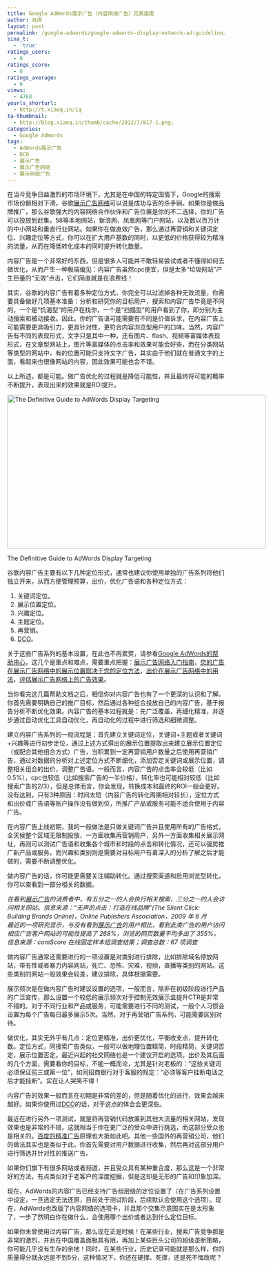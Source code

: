 ```yaml
---
title: Google AdWords展示广告（内容网络广告）完美指南
author: 肖庆
layout: post
permalink: /google-adwords/google-adwords-display-network-ad-guideline/
sina_t:
  - 'true'
ratings_users:
  - 0
ratings_score:
  - 0
ratings_average:
  - 0
views:
  - 4768
yourls_shorturl:
  - http://t.xiaoq.in/1q
ta-thumbnail:
  - http://blog.xiaoq.in/thumb/cache/2012/7/817-1.png;
categories:
  - Google AdWords
tags:
  - AdWords展示广告
  - DCO
  - 展示广告
  - 展示广告网络
  - 展示网络广告
---
```

在当今竞争日益激烈的市场环境下，尤其是在中国的特定国情下，Google的搜索市场份额相对下滑，谷歌<span class='wp_keywordlink_affiliate'><a href="http://blog.xiaoq.in/tag/%e5%b1%95%e7%a4%ba%e5%b9%bf%e5%91%8a%e7%bd%91%e7%bb%9c/" title="查看展示广告网络中的全部文章" target="_blank">展示广告网络</a></span>可以说是成功与否的杀手锏。如果你是做品牌推广，那么谷歌强大的内容网络合作伙伴和广告位置是你的不二选择，你的广告可以投放到赶集，58等本地网站，新浪网、凤凰网等门户网站，以及数以百万计的中小网站和垂直行业网站。如果你在做直效广告，那么通过再营销和关键词定位、兴趣定位等方式，你可以在扩大用户基数的同时，以更低的价格获得较为精准的流量，从而在降低转化成本的同时提升转化数量。

内容广告是一个非常好的东西，但是很多人可能并不敢轻易尝试或者不懂得如何去做优化，从而产生一种极端偏见：内容广告虽然cpc便宜，但是太多“垃圾网站”产生巨量的“无效”点击，它们简直就是在浪费钱！

其实，谷歌的内容广告有着多种定位方式，你完全可以过滤掉各种无效流量，你需要具备做好几项基本准备：分析和研究你的目标用户，搜索和内容广告毕竟是不同的，一个是“饥渴型”的用户在找你，一个是“扫描型”的用户看到了你，即分别为主动搜索和被动接收。因此，你的广告语可能需要有不同是价值诉求，在内容广告上可能需要更具吸引力，更具针对性，更符合内容浏览型用户的口味。当然，内容广告有不同的表现形式，文字只是其中一种，还有图片、flash、视频等富媒体表现形式，在文章型网站上，图片等富媒体的点击率和效果可能会好些，而在分类网站等类型的网站中，有的位置可能只支持文字广告，其实由于他们就在普通文字的上面，看起来也很像网站的内容，因此效果可能也会不错。

以上所述，都是可能。做广告优化的过程就是降低可能性，并且最终将可能的概率不断提升，表现出来的效果就是ROI提升。

<div id="attachment_821" style="width: 606px" class="wp-caption alignnone">
  <a href="http://searchenginewatch.com/article/2157222/The-Definitive-Guide-to-AdWords-Display-Targeting" target="_blank"><img class="size-full wp-image-821 " title="targeting-placement-topics" src="http://xiaoq.in/g/pics/2012/07/targeting-placement-topics-.png" alt="The Definitive Guide to AdWords Display Targeting" width="600" height="357" /></a><p class="wp-caption-text">
    The Definitive Guide to AdWords Display Targeting
  </p>
</div>

谷歌内容广告主要有以下几种定位形式，通常也建议你使用单独的广告系列将他们独立开来，从而方便管理预算，出价，优化广告语和各种定位方式：

1.  关键词定位。
2.  展示位置定位。
3.  兴趣定位。
4.  主题定位。
5.  再营销。
6.  <span class='wp_keywordlink_affiliate'><a href="http://blog.xiaoq.in/tag/dco/" title="查看DCO中的全部文章" target="_blank">DCO</a></span>。

关于这些广告系列的基本设置，在此也不再累赘，请参看<a title="AdWords帮助" href="http://support.google.com/adwords" target="_blank">Google AdWords的帮助中心</a>，这几个是重点和难点，需要重点把握：<a title="展示广告网络入门指南" href="http://support.google.com/adwords/bin/answer.py?hl=zh-Hans&answer=2580399" target="_blank">展示广告网络入门指南</a>，<a title="您的广告在展示广告网络中的展示位置取决于您的定位方法" href="https://support.google.com/adwords/bin/answer.py?hl=zh-cn&answer=1209882" target="_blank">您的广告在展示广告网络中的展示位置取决于您的定位方法</a>，<a title="出价在展示广告网络中的用法" href="http://support.google.com/adwords/bin/answer.py?hl=zh-Hans&answer=2580293&from=116285&rd=1" target="_blank">出价在展示广告网络中的用法</a>，<a title="评估展示广告网络上的广告效果" href="https://support.google.com/adwords/bin/answer.py?hl=zh-Hans&answer=2404178" target="_blank">评估展示广告网络上的广告效果</a>。

当你看完这几篇帮助文档之后，相信你对内容广告也有了一个更深的认识和了解。你首先需要明确自己的推广目标，然后通过各种组合投放自己的内容广告，基于报告分析不断优化效果。内容广告的基本过程就是：先广泛覆盖，再细化精准，并逐步通过自动优化工具自动优化，再自动化的过程中进行筛选和细微调整。

建立内容广告系列的一般流程是：首先建立关键词定位，关键词+主题或者关键词+兴趣等进行初步定位，通过上述方式得出的展示位置提取出来建立展示位置定位（或配合其他组合方式）广告，当积累到一定再营销用户数量之后使用再营销广告，通过对数据的分析对上述定位方式不断细化，添加否定关键词或展示位置，调整相关组合的出价，调整广告语。一般而言，内容广告的点击率会较低（比如0.5%），cpc也较低（比如搜索广告的一半价格），转化率也可能相对较低（比如搜索广告的2/3），但是总体而言，你会发现，转换成本和最终的ROI一般会更好。没有达到，只有3种原因：时间太短（内容广告的转化周期相对较长），定位方式和出价或广告语等账户操作没有做到位，所推广产品或服务可能不适合使用于内容广告。

在内容广告上线初期，我的一般做法是只做关键词广告并且使用所有的广告格式，全天候整个区域无限制投放，一方面收集再营销用户，另外一方面收集相关展示网址，再则可以测试广告语和收集各个城市和时段的点击和转化情况，还可以强势推广新产品或服务，而兴趣和类别则是需要对目标用户有着深入的分析了解之后才能做的，需要不断调整优化。

做内容广告的话，你可能更需要关注辅助转化。通过搜索渠道和启用浏览型转化，你可以查看到一部分相关的数据。

*在看到<span class='wp_keywordlink_affiliate'><a href="http://blog.xiaoq.in/tag/%e5%b1%95%e7%a4%ba%e5%b9%bf%e5%91%8a/" title="查看展示广告中的全部文章" target="_blank">展示广告</a></span>的消费者中，有五分之一的人会执行相关搜索，三分之一的人会访问相关网站。信息来源：“无声的点击：打造在线品牌”(The Silent Click: Building Brands Online)，Online Publishers Association，2009 年 6 月*  
*最近的一项研究显示，与没有看到<span class='wp_keywordlink_affiliate'><a href="http://blog.xiaoq.in/tag/%e5%b1%95%e7%a4%ba%e5%b9%bf%e5%91%8a/" title="查看展示广告中的全部文章" target="_blank">展示广告</a></span>的用户相比，看到此类广告的用户访问相应广告客户网站的可能性提高了 268%，浏览的网页数量平均多出了 355%。信息来源：comScore 在线固定样本组调查结果；调查总数：67 项调查*

做内容广告通常还需要进行的一项设置是对类别进行排除，比如排除域名停放网站，带有性或者暴力内容网站，死亡、恐怖、灾难，视频，直播等类别的网站。这些类别的网站一般效果会较差，建议排除，具体根据需要。

展示频次是在做内容广告时建议设置的选项，一般而言，除非在初级阶段进行产品的广泛宣传，那么设置一个较低的展示频次对于控制无效展示盒提升CTR是非常不错的。对于不同行业和产品或服务，可能需要进行不同的测试，一般个人习惯会设置为每个广告每日最多展示5次。当然，对于再营销广告系列，可能需要区别对待。

做优化，其实无外乎有几点：定位更精准，出价更优化，平衡收支点，提升转化数。定位方式，同搜索广告类似，一般可以做地理位置精简，时段精简，关键词否定，展示位置否定。最近兴起的社交网络也是一个建议开启的选项。出价及其后面的几个方面，需要看你的目标，不能一概而论，尤其是针对老板的：“这些关键词必须保证前三或第一位”，如同招商银行对于客服的规定：“必须等客户挂断电话之后才能挂断”。实在让人哭笑不得！

内容广告的效果一般而言在初期是非常的差的，但是随着优化的进行，效果会越来越好。如果你使用过<span class='wp_keywordlink_affiliate'><a href="http://blog.xiaoq.in/tag/dco/" title="查看DCO中的全部文章" target="_blank">DCO</a></span>的话，对于这点的体会会更深些。

最近在进行另外一项测试，就是将再营销代码放置到其他大流量的相关网站，发现效果也是非常的不错，这就相当于你在更广泛的受众中进行挑选，而这部分受众也是相关的。<a title="百度精准广告" href="http://ad.baidu.com/adjz.html" target="_blank">百度的精准广告</a>原理也大抵如此吧。其他一些国外的再营销公司，他们的做法其实也是类似于此。你首先需要对用户数据进行收集，然后再对这部分用户进行筛选并针对性的推送广告。

如果你们旗下有很多网站或者频道，并且受众具有某种重合度，那么这是一个非常好的方法，有点类似对于老客户的深度挖掘，但是这却是无形的广告和印象加深。

现在，AdWords的内容广告已经支持广告组层级的定位设置了（在广告系列设置中设定，一旦选定无法还原，目前处于测试阶段，后续默认会使用这个选项）。现在，AdWords也改版了内容网络的选项卡，并且那个交集示意图实在是太形象了，一步了然明白你在做什么，会使用哪个出价或者达到什么定位目标。

如果你未曾使用过内容广告，那么现在正是时候！在某些行业，搜索广告竞争那是非常的激烈，并且在中国覆盖面极其有限，再加上某些巨头公司的超级垄断策略，你可能几乎没有生存的余地！同时，在某些行业，历史记录可能就是那么样，你的质量得分就永远是不到5分，这种情况下，你还在硬撑、死撑，还是死不悔改呢？